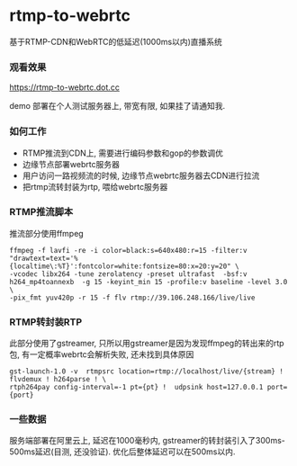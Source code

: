 # rtmp-to-webrtc

基于RTMP-CDN和WebRTC的低延迟(1000ms以内)直播系统 


### 观看效果 


https://rtmp-to-webrtc.dot.cc

demo 部署在个人测试服务器上,  带宽有限,  如果挂了请通知我.


### 如何工作 

-  RTMP推流到CDN上, 需要进行编码参数和gop的参数调优 
-  边缘节点部署webrtc服务器
-  用户访问一路视频流的时候, 边缘节点webrtc服务器去CDN进行拉流
-  把rtmp流转封装为rtp, 喂给webrtc服务器



### RTMP推流脚本

推流部分使用ffmpeg
```
ffmpeg -f lavfi -re -i color=black:s=640x480:r=15 -filter:v "drawtext=text='%{localtime\:%T}':fontcolor=white:fontsize=80:x=20:y=20" \
-vcodec libx264 -tune zerolatency -preset ultrafast  -bsf:v h264_mp4toannexb  -g 15 -keyint_min 15 -profile:v baseline -level 3.0   \
-pix_fmt yuv420p -r 15 -f flv rtmp://39.106.248.166/live/live

```



### RTMP转封装RTP 

此部分使用了gstreamer,  只所以用gstreamer是因为发现ffmpeg的转出来的rtp包, 有一定概率webrtc会解析失败, 还未找到具体原因
```
gst-launch-1.0 -v  rtmpsrc location=rtmp://localhost/live/{stream} ! flvdemux ! h264parse ! \
rtph264pay config-interval=-1 pt={pt} !  udpsink host=127.0.0.1 port={port}

```


### 一些数据

服务端部署在阿里云上,  延迟在1000毫秒内,  gstreamer的转封装引入了300ms-500ms延迟(目测, 还没验证).
优化后整体延迟可以在500ms以内.







